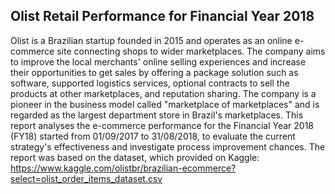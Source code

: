 <h2>Olist Retail Performance for Financial Year 2018</h2>

Olist is a Brazilian startup founded in 2015 and operates as an online e-commerce site connecting shops to wider marketplaces. The company aims to improve the local merchants' online selling experiences and increase their opportunities to get sales by offering a package solution such as software, supported logistics services, optional contracts to sell the products at other marketplaces, and reputation sharing. The company is a pioneer in the business model called "marketplace of marketplaces" and is regarded as the largest department store in Brazil's marketplaces.
This report analyses the e-commerce performance for the Financial Year 2018 (FY18) started from 01/09/2017 to 31/08/2018, to evaluate the current strategy's effectiveness and investigate process improvement chances. The report was based on the dataset, which provided on Kaggle: https://www.kaggle.com/olistbr/brazilian-ecommerce?select=olist_order_items_dataset.csv
